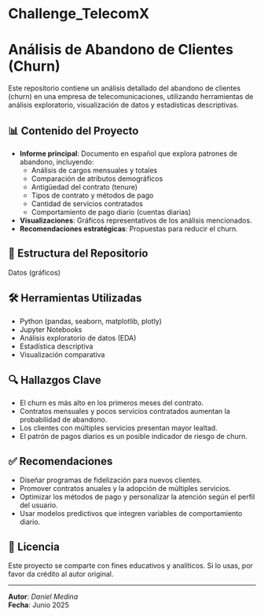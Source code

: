 # Challenge_TelecomX

# Análisis de Abandono de Clientes (Churn)

Este repositorio contiene un análisis detallado del abandono de clientes (churn) en una empresa de telecomunicaciones, utilizando herramientas de análisis exploratorio, visualización de datos y estadísticas descriptivas.

## 📊 Contenido del Proyecto

- **Informe principal**: Documento en español que explora patrones de abandono, incluyendo:
  - Análisis de cargos mensuales y totales
  - Comparación de atributos demográficos
  - Antigüedad del contrato (tenure)
  - Tipos de contrato y métodos de pago
  - Cantidad de servicios contratados
  - Comportamiento de pago diario (cuentas diarias)
- **Visualizaciones**: Gráficos representativos de los análisis mencionados.
- **Recomendaciones estratégicas**: Propuestas para reducir el churn.

## 📁 Estructura del Repositorio
 Datos 
 (gráficos)

## 🛠 Herramientas Utilizadas

- Python (pandas, seaborn, matplotlib, plotly)
- Jupyter Notebooks
- Análisis exploratorio de datos (EDA)
- Estadística descriptiva
- Visualización comparativa

## 🔍 Hallazgos Clave

- El churn es más alto en los primeros meses del contrato.
- Contratos mensuales y pocos servicios contratados aumentan la probabilidad de abandono.
- Los clientes con múltiples servicios presentan mayor lealtad.
- El patrón de pagos diarios es un posible indicador de riesgo de churn.

## ✅ Recomendaciones

- Diseñar programas de fidelización para nuevos clientes.
- Promover contratos anuales y la adopción de múltiples servicios.
- Optimizar los métodos de pago y personalizar la atención según el perfil del usuario.
- Usar modelos predictivos que integren variables de comportamiento diario.

## 📄 Licencia

Este proyecto se comparte con fines educativos y analíticos. Si lo usas, por favor da crédito al autor original.

---

**Autor**: *Daniel Medina*  
**Fecha**: Junio 2025
